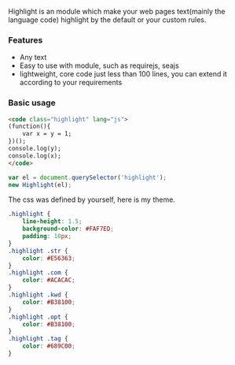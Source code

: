 Highlight is an module which make your web pages text(mainly the language code) highlight by the default or your custom rules.

### Features

- Any text
- Easy to use with module, such as requirejs, seajs
- lightweight, core code just less than 100 lines, you can extend it according to your requirements

### Basic usage

```html
<code class="highlight" lang="js">
(function(){
    var x = y = 1;
})();
console.log(y);
console.log(x);
</code>
```

```js
var el = document.querySelector('highlight');
new Highlight(el);
```

The css was defined by yourself, here is my theme.
```css
.highlight {
    line-height: 1.5;
    background-color: #FAF7ED;
    padding: 10px;
}
.highlight .str {
    color: #E56363;
}
.highlight .com {
    color: #ACACAC;
}
.highlight .kwd {
    color: #B38100;
}
.highlight .opt {
    color: #B38100;
}
.highlight .tag {
    color: #689C00;
}
```